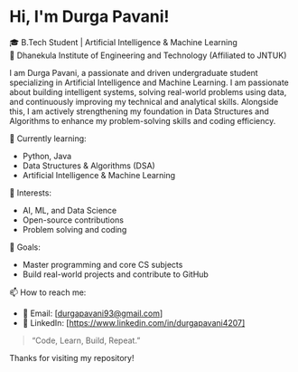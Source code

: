 # Hi, I'm Durga Pavani!

🎓 B.Tech Student | Artificial Intelligence & Machine Learning  
📍 Dhanekula Institute of Engineering and Technology (Affiliated to JNTUK)  

I am Durga Pavani, a passionate and driven undergraduate student specializing in Artificial Intelligence and Machine Learning. I am passionate about building intelligent systems, solving real-world problems using data, and continuously improving my technical and analytical skills. Alongside this, I am actively strengthening my foundation in Data Structures and Algorithms to enhance my problem-solving skills and coding efficiency.

🌱 Currently learning:
- Python, Java
- Data Structures & Algorithms (DSA)
- Artificial Intelligence & Machine Learning

📌 Interests:
- AI, ML, and Data Science
- Open-source contributions
- Problem solving and coding

🚀 Goals:
- Master programming and core CS subjects 
- Build real-world projects and contribute to GitHub

📫 How to reach me:
- 📧 Email: [durgapavani93@gmail.com]
- 💼 LinkedIn: [https://www.linkedin.com/in/durgapavani4207]

> “Code, Learn, Build, Repeat.”

Thanks for visiting my repository!


